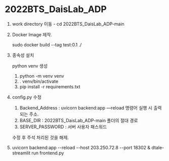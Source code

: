 # 2022BTS_DaisLab_ADP

1. work directory 이동 - cd 2022BTS_DaisLab_ADP-main
2. Docker Image 제작.
    
    sudo docker build --tag test:0.1 ./
    
3. 종속성 설치
    
    python venv 생성
    
    1. python -m venv venv
    2. . venv/bin/activate
    3. pip install -r requirements.txt
4. config.py 수정
    1. Backend_Address : uvicorn backend:app —reload 명령어 실행 시 출력되는 주소.
    2. BASE_DIR : 2022BTS_DaisLab_ADP-main 폴더의 절대 경로
    3. SERVER_PASSWORD : 서버 사용자 패스워드
    
    수정 후 주석 처리된 것을 해제.
    
5. uvicorn backend:app --reload --host 203.250.72.8 --port 18302 & dtale-streamlit run frontend.py
